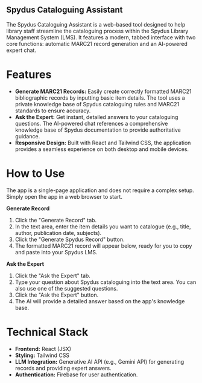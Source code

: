 ## Spydus Cataloguing Assistant
The Spydus Cataloguing Assistant is a web-based tool designed to help library staff streamline the cataloguing process within the Spydus Library Management System (LMS). It features a modern, tabbed interface with two core functions: automatic MARC21 record generation and an AI-powered expert chat.

# Features

* **Generate MARC21 Records:** Easily create correctly formatted MARC21 bibliographic records by inputting basic item details. The tool uses a private knowledge base of Spydus cataloguing rules and MARC21 standards to ensure accuracy.
* **Ask the Expert:** Get instant, detailed answers to your cataloguing questions. The AI-powered chat references a comprehensive knowledge base of Spydus documentation to provide authoritative guidance.
* **Responsive Design:** Built with React and Tailwind CSS, the application provides a seamless experience on both desktop and mobile devices.

# How to Use
The app is a single-page application and does not require a complex setup. Simply open the app in a web browser to start.

**Generate Record**
1. Click the "Generate Record" tab.
2. In the text area, enter the item details you want to catalogue (e.g., title, author, publication date, subjects).
3. Click the "Generate Spydus Record" button.
4. The formatted MARC21 record will appear below, ready for you to copy and paste into your Spydus LMS.

**Ask the Expert**
1. Click the "Ask the Expert" tab.
2. Type your question about Spydus cataloguing into the text area. You can also use one of the suggested questions.
3. Click the "Ask the Expert" button.
4. The AI will provide a detailed answer based on the app's knowledge base.

# Technical Stack
* **Frontend:** React (JSX)
* **Styling:** Tailwind CSS
* **LLM Integration:** Generative AI API (e.g., Gemini API) for generating records and providing expert answers.
* **Authentication:** Firebase for user authentication.
